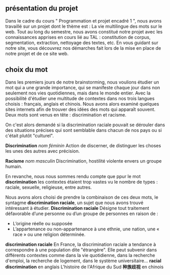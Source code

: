 ## présentation du projet

Dans le cadre du cours " Programmation et projet encadré 1 ", nous avons travaillé sur un projet dont le thème est : La vie multilingue des mots sur le web. Tout au long du semestre, nous avons constitué notre projet avec les connaissances apprises en cours lié au TAL : constitution de corpus, segmentation, extraction, nettoyage des textes, etc. En vous guidant sur notre site, vous découvrez nos démarches fait lors de la mise en place de notre projet et de ce site web.

## choix du mot

Dans les premiers jours de notre brainstorming, nous voulions étudier un mot qui a une grande importance, qui se manifeste chaque jour dans non seulement nos vies quotidiennes, mais dans le monde entier. Avec la possibilité d'étudier une multitude de contextes dans nos trois langues choisis : français, anglais et chinois. Nous avons alors examiné quelques sites internets afin de trouver des idées des mots qui apparaît souvent. Deux mots sont venus en tête : discrimination et racisme.

On c'est alors demandé si la discrimination raciale pouvait se dérouler dans des situations précises qui sont semblable dans chacun de nos pays ou si c'était plutôt "culturel".

**Discrimination** *nom féminin*
Action de discerner, de distinguer les choses les unes des autres avec précision.

**Racisme** *nom masculin*
Discrimination, hostilité violente envers un groupe humain.

En revanche, nous nous sommes rendu compte que ppur le mot **discrimination** les contextes étaient trop vastes vu le nombre de types : raciale, sexuelle, religieuse, entre autres.

Nous avons alors choisi de prendre la combinaison de ces deux mots, le syntagme **discrimination raciale**, un sujet que nous avons trouvé intéressant à étudier.
**Discrimination raciale**
Désigne tout traitement défavorable d’une personne ou d’un groupe de personnes en raison de :
- L’origine réelle ou supposée
- L’appartenance ou non-appartenance à une ethnie, une nation, une « race » ou une religion déterminée.

 **discrimination raciale**
 En France, la discrimination raciale a tendance à correspondre à une population dite "étrangère". Elle peut subvenir dans différents contextes comme dans la vie quotidienne, dans la recherche d'emploi, la recherche de logement, dans le système universitaire...
 **racial discrimination** en anglais
 L'histoire de l'Afrique du Sud
 **种族歧视** en chinois
